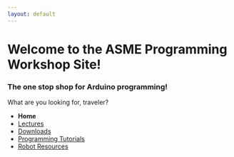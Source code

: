 ```yaml
---
layout: default
---
```


#  Welcome to the ASME Programming Workshop Site!

### The one stop shop for Arduino programming!
What are you looking for, traveler?  
* **Home**
* [Lectures](pages/Lectures.md)
* [Downloads](pages/Downloads.md)
* [Programming Tutorials](pages/Programming_Tutorials.md)
* [Robot Resources](pages/Robot_Resources.md)
